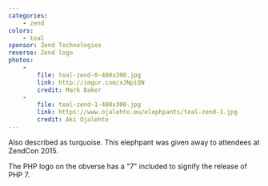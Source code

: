 ```yaml
---
categories:
    - zend
colors:
    - teal
sponsor: Zend Technologies
reverse: Zend logo
photos:
    -
        file: teal-zend-0-400x300.jpg
        link: http://imgur.com/xJNpiQN
        credit: Mark Baker
    -
        file: teal-zend-1-400x300.jpg
        link: https://www.ojalehto.eu/elephpants/teal-zend-1.jpg
        credit: Aki Ojalehto
---
```

Also described as turquoise. This elephpant was given away to attendees at ZendCon 2015.

The PHP logo on the obverse has a "7" included to signify the release of PHP 7.
